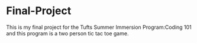 # Final-Project
This is my final project for the Tufts Summer Immersion Program:Coding 101 and this program is a two person tic tac toe game. 
